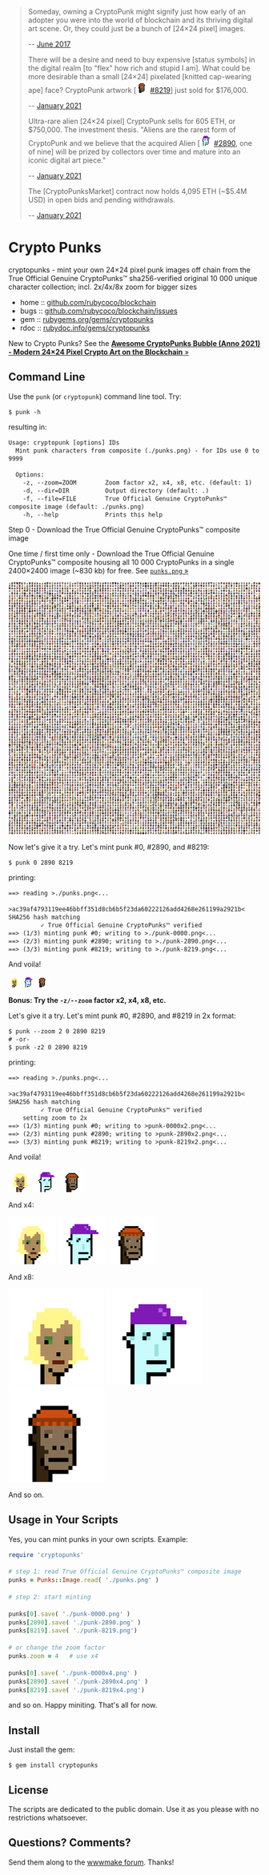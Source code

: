 > Someday, owning a CryptoPunk might signify just how early of an
> adopter you were into the world of blockchain and its thriving digital
> art scene. Or, they could just be a bunch of [24×24 pixel] images.
>
> -- [June 2017](https://mashable.com/2017/06/16/cryptopunks-ethereum-art-collectibles/)
>
>
> There will be a desire and need to buy expensive [status symbols]
> in the digital realm [to "flex" how rich and stupid I am].
> What could be more desirable than a small [24×24]
> pixelated [knitted cap-wearing ape] face?
> CryptoPunk artwork [![](i/punk-8219.png) [#8219](https://www.larvalabs.com/cryptopunks/details/8219)] just sold for $176,000.
>
> -- [January 2021](https://decrypt.co/53519/an-ethereum-based-cryptopunk-artwork-just-sold-for-176000)
>
>
> Ultra-rare alien [24×24 pixel] CryptoPunk
> sells for 605 ETH, or $750,000.
> The investment thesis. "Aliens are the rarest form of CryptoPunk and
> we believe that the acquired Alien [![](i/punk-2890.png) [#2890](https://www.larvalabs.com/cryptopunks/details/2890), one of nine]
> will be prized by collectors over
> time and mature into an iconic digital art piece."
>
> -- [January 2021](https://cointelegraph.com/news/ultra-rare-alien-cryptopunk-nft-sells-for-605-eth-or-750-000)
>
>
> The [CryptoPunksMarket] contract now holds 4,095 ETH (~$5.4M USD) in open bids and pending withdrawals.
>
> -- [January 2021](https://twitter.com/larvalabs/status/1353915659453870080)



# Crypto Punks

cryptopunks - mint your own 24×24 pixel punk images off chain from the True Official Genuine CryptoPunks™ sha256-verified original 10 000 unique character collection; incl. 2x/4x/8x zoom for bigger sizes

* home  :: [github.com/rubycoco/blockchain](https://github.com/rubycoco/blockchain)
* bugs  :: [github.com/rubycoco/blockchain/issues](https://github.com/rubycoco/blockchain/issues)
* gem   :: [rubygems.org/gems/cryptopunks](https://rubygems.org/gems/cryptopunks)
* rdoc  :: [rubydoc.info/gems/cryptopunks](http://rubydoc.info/gems/cryptopunks)


New to Crypto Punks?
See the [**Awesome CryptoPunks Bubble (Anno 2021) - Modern 24×24 Pixel Crypto Art on the Blockchain** »](https://github.com/openblockchains/awesome-cryptopunks-bubble)


## Command Line

Use the `punk` (or `cryptopunk`) command line tool. Try:

```
$ punk -h
```

resulting in:

```
Usage: cryptopunk [options] IDs
  Mint punk characters from composite (./punks.png) - for IDs use 0 to 9999

  Options:
    -z, --zoom=ZOOM        Zoom factor x2, x4, x8, etc. (default: 1)
    -d, --dir=DIR          Output directory (default: .)
    -f, --file=FILE        True Official Genuine CryptoPunks™ composite image (default: ./punks.png)
    -h, --help             Prints this help
```


Step 0 -  Download the True Official Genuine CryptoPunks™ composite image

One time / first time only - Download the True Official Genuine CryptoPunks™ composite
housing all 10 000 CryptoPunks
in a single 2400×2400 image (~830 kb) for free.
See [`punks.png` »](https://github.com/larvalabs/cryptopunks/blob/master/punks.png)


![](i/punks-zoom.png)



Now let's give it a try.  Let's mint punk #0, #2890, and #8219:

```
$ punk 0 2890 8219
```

printing:

```
==> reading >./punks.png<...
     >ac39af4793119ee46bbff351d8cb6b5f23da60222126add4268e261199a2921b< SHA256 hash matching
         ✓ True Official Genuine CryptoPunks™ verified
==> (1/3) minting punk #0; writing to >./punk-0000.png<...
==> (2/3) minting punk #2890; writing to >./punk-2890.png<...
==> (3/3) minting punk #8219; writing to >./punk-8219.png<...
```

And voila!

![](i/punk-0000.png)
![](i/punk-2890.png)
![](i/punk-8219.png)



**Bonus:  Try the `-z/--zoom` factor x2, x4, x8, etc.**

Let's give it a try.  Let's mint punk #0, #2890, and #8219 in 2x format:

```
$ punk --zoom 2 0 2890 8219
# -or-
$ punk -z2 0 2890 8219
```

printing:

```
==> reading >./punks.png<...
     >ac39af4793119ee46bbff351d8cb6b5f23da60222126add4268e261199a2921b< SHA256 hash matching
         ✓ True Official Genuine CryptoPunks™ verified
    setting zoom to 2x
==> (1/3) minting punk #0; writing to >punk-0000x2.png<...
==> (2/3) minting punk #2890; writing to >punk-2890x2.png<...
==> (3/3) minting punk #8219; writing to >punk-8219x2.png<...
```

And voila!

![](i/punk-0000x2.png)
![](i/punk-2890x2.png)
![](i/punk-8219x2.png)

And x4:

![](i/punk-0000x4.png)
![](i/punk-2890x4.png)
![](i/punk-8219x4.png)


And x8:

![](i/punk-0000x8.png)
![](i/punk-2890x8.png)
![](i/punk-8219x8.png)


And so on.


## Usage in Your Scripts


Yes, you can mint punks in your own scripts.
Example:

``` ruby
require 'cryptopunks'

# step 1: read True Official Genuine CryptoPunks™ composite image
punks = Punks::Image.read( './punks.png' )

# step 2: start minting

punks[0].save( './punk-0000.png' )
punks[2890].save( './punk-2890.png' )
punks[8219].save( './punk-8219.png')

# or change the zoom factor
punks.zoom = 4   # use x4

punks[0].save( './punk-0000x4.png' )
punks[2890].save( './punk-2890x4.png' )
punks[8219].save( './punk-8219x4.png')
```

and so on. Happy miniting.
That's all for now.



## Install

Just install the gem:

    $ gem install cryptopunks


## License

The scripts are dedicated to the public domain.
Use it as you please with no restrictions whatsoever.


## Questions? Comments?

Send them along to the [wwwmake forum](http://groups.google.com/group/wwwmake).
Thanks!
